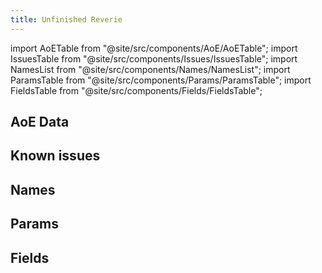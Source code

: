 ```yaml
---
title: Unfinished Reverie
---
```


import AoETable from "@site/src/components/AoE/AoETable";
import IssuesTable from "@site/src/components/Issues/IssuesTable";
import NamesList from "@site/src/components/Names/NamesList";
import ParamsTable from "@site/src/components/Params/ParamsTable";
import FieldsTable from "@site/src/components/Fields/FieldsTable";

## AoE Data

<AoETable item_key="unfinishedreverie" data_src="artifact" />

## Known issues

<IssuesTable item_key="unfinishedreverie" data_src="artifact" />

## Names

<NamesList item_key="unfinishedreverie" data_src="artifact" />

## Params

<ParamsTable item_key="unfinishedreverie" data_src="artifact" />

## Fields

<FieldsTable item_key="unfinishedreverie" data_src="artifact" />
